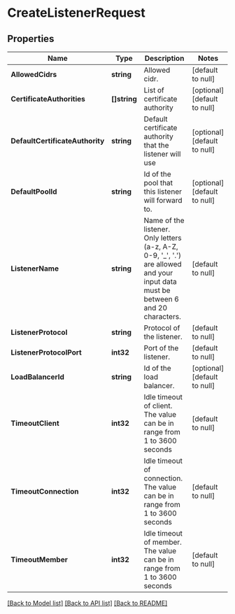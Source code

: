 # CreateListenerRequest

## Properties
Name | Type | Description | Notes
------------ | ------------- | ------------- | -------------
**AllowedCidrs** | **string** | Allowed cidr. | [default to null]
**CertificateAuthorities** | **[]string** | List of certificate authority | [optional] [default to null]
**DefaultCertificateAuthority** | **string** | Default certificate authority that the listener will use | [optional] [default to null]
**DefaultPoolId** | **string** | Id of the pool that this listener will forward to. | [optional] [default to null]
**ListenerName** | **string** | Name of the listener. Only letters (a-z, A-Z, 0-9, &#39;_&#39;, &#39;.&#39;) are allowed and your input data must be between 6 and 20 characters. | [default to null]
**ListenerProtocol** | **string** | Protocol of the listener. | [default to null]
**ListenerProtocolPort** | **int32** | Port of the listener. | [default to null]
**LoadBalancerId** | **string** | Id of the load balancer. | [optional] [default to null]
**TimeoutClient** | **int32** | Idle timeout of client. The value can be in range from 1 to 3600 seconds | [default to null]
**TimeoutConnection** | **int32** | Idle timeout of connection. The value can be in range from 1 to 3600 seconds | [default to null]
**TimeoutMember** | **int32** | Idle timeout of member. The value can be in range from 1 to 3600 seconds | [default to null]

[[Back to Model list]](../README.md#documentation-for-models) [[Back to API list]](../README.md#documentation-for-api-endpoints) [[Back to README]](../README.md)


